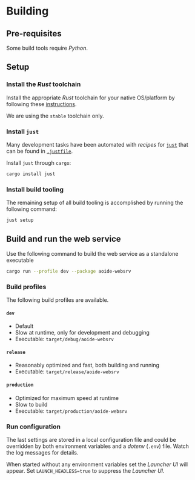 <!-- SPDX-FileCopyrightText: Copyright (C) 2018-2023 Uwe Klotz <uwedotklotzatgmaildotcom> et al. -->
<!-- SPDX-License-Identifier: AGPL-3.0-or-later -->

# Building

## Pre-requisites

Some build tools require _Python_.

## Setup

### Install the _Rust_ toolchain

Install the appropriate _Rust_ toolchain for your native OS/platform by
following these [instructions](https://www.rust-lang.org/tools/install).

We are using the `stable` toolchain only.

### Install `just`

Many development tasks have been automated with _recipes_ for
[`just`](https://github.com/casey/just) that can be found in
[`.justfile`](.justfile).

Install `just` through `cargo`:

```sh
cargo install just
```

### Install build tooling

The remaining setup of all build tooling is accomplished by running the
following command:

```sh
just setup
```

## Build and run the web service

Use the following command to build the web service as a standalone executable

```sh
cargo run --profile dev --package aoide-websrv
```

### Build profiles

The following build profiles are available.

#### `dev`

- Default
- Slow at runtime, only for development and debugging
- Executable: `target/debug/aoide-websrv`

#### `release`

- Reasonably optimized and fast, both building and running
- Executable: `target/release/aoide-websrv`

#### `production`

- Optimized for maximum speed at runtime
- Slow to build
- Executable: `target/production/aoide-websrv`

### Run configuration

The last settings are stored in a local configuration file and could be
overridden by both environment variables and a _dotenv_ (`.env`) file. Watch the
log messages for details.

When started without any environment variables set the _Launcher UI_ will
appear. Set `LAUNCH_HEADLESS=true` to suppress the _Launcher UI_.
